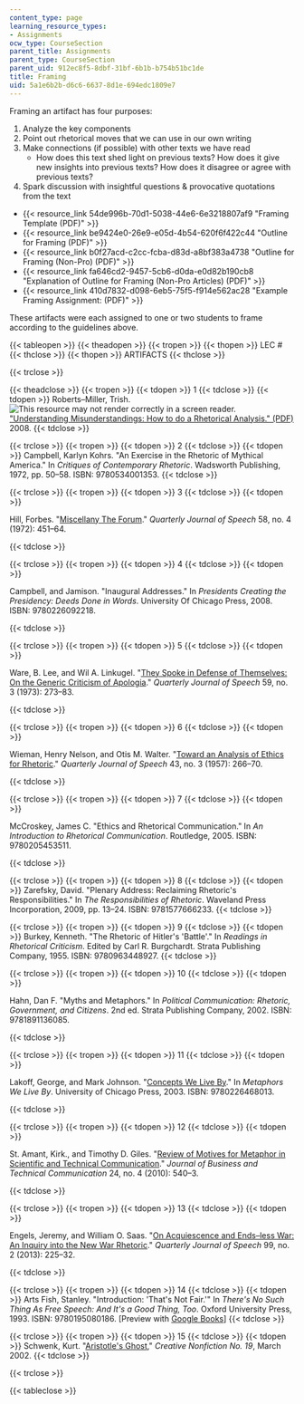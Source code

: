 ```yaml
---
content_type: page
learning_resource_types:
- Assignments
ocw_type: CourseSection
parent_title: Assignments
parent_type: CourseSection
parent_uid: 912ec8f5-8dbf-31bf-6b1b-b754b51bc1de
title: Framing
uid: 5a1e6b2b-d6c6-6637-8d1e-694edc1809e7
---
```


Framing an artifact has four purposes:

1.  Analyze the key components
2.  Point out rhetorical moves that we can use in our own writing
3.  Make connections (if possible) with other texts we have read
    *   How does this text shed light on previous texts? How does it give new insights into previous texts? How does it disagree or agree with previous texts?
4.  Spark discussion with insightful questions & provocative quotations from the text

*   {{< resource_link 54de996b-70d1-5038-44e6-6e3218807af9 "Framing Template (PDF)" >}}
*   {{< resource_link be9424e0-26e9-e05d-4b54-620f6f422c44 "Outline for Framing (PDF)" >}}
*   {{< resource_link b0f27acd-c2cc-fcba-d83d-a8bf383a4738 "Outline for Framing (Non-Pro) (PDF)" >}}
*   {{< resource_link fa646cd2-9457-5cb6-d0da-e0d82b190cb8 "Explanation of Outline for Framing (Non-Pro Articles) (PDF)" >}}
*   {{< resource_link 410d7832-d098-6eb5-75f5-f914e562ac28 "Example Framing Assignment: (PDF)" >}}

These artifacts were each assigned to one or two students to frame according to the guidelines above.

{{< tableopen >}}
{{< theadopen >}}
{{< tropen >}}
{{< thopen >}}
LEC #
{{< thclose >}}
{{< thopen >}}
ARTIFACTS
{{< thclose >}}

{{< trclose >}}

{{< theadclose >}}
{{< tropen >}}
{{< tdopen >}}
1
{{< tdclose >}}
{{< tdopen >}}
Roberts–Miller, Trish. ![This resource may not render correctly in a screen reader.](/images/inacessible.gif)["Understanding Misunderstandings: How to do a Rhetorical Analysis." (PDF)](http://www.drw.utexas.edu/roberts-miller/sites/www.drw.utexas.edu.roberts-miller/files/understanding.pdf) 2008.
{{< tdclose >}}

{{< trclose >}}
{{< tropen >}}
{{< tdopen >}}
2
{{< tdclose >}}
{{< tdopen >}}
Campbell, Karlyn Kohrs. "An Exercise in the Rhetoric of Mythical America." In _Critiques of Contemporary Rhetoric_. Wadsworth Publishing, 1972, pp. 50–58. ISBN: 9780534001353.
{{< tdclose >}}

{{< trclose >}}
{{< tropen >}}
{{< tdopen >}}
3
{{< tdclose >}}
{{< tdopen >}}


Hill, Forbes. "[Miscellany The Forum](http://dx.doi.org/10.1080/00335637209383143)." _Quarterly Journal of Speech_ 58, no. 4 (1972): 451–64.


{{< tdclose >}}

{{< trclose >}}
{{< tropen >}}
{{< tdopen >}}
4
{{< tdclose >}}
{{< tdopen >}}


Campbell, and Jamison. "Inaugural Addresses." In _Presidents Creating the Presidency: Deeds Done in Words_. University Of Chicago Press, 2008. ISBN: 9780226092218.


{{< tdclose >}}

{{< trclose >}}
{{< tropen >}}
{{< tdopen >}}
5
{{< tdclose >}}
{{< tdopen >}}


Ware, B. Lee, and Wil A. Linkugel. "[They Spoke in Defense of Themselves: On the Generic Criticism of Apologia](http://dx.doi.org/10.1080/00335637309383176)." _Quarterly Journal of Speech_ 59, no. 3 (1973): 273–83.


{{< tdclose >}}

{{< trclose >}}
{{< tropen >}}
{{< tdopen >}}
6
{{< tdclose >}}
{{< tdopen >}}


Wieman, Henry Nelson, and Otis M. Walter. "[Toward an Analysis of Ethics for Rhetoric](http://dx.doi.org/10.1080/00335635709382245)." _Quarterly Journal of Speech_ 43, no. 3 (1957): 266–70.


{{< tdclose >}}

{{< trclose >}}
{{< tropen >}}
{{< tdopen >}}
7
{{< tdclose >}}
{{< tdopen >}}


McCroskey, James C. "Ethics and Rhetorical Communication." In _An Introduction to Rhetorical Communication_. Routledge, 2005. ISBN: 9780205453511.


{{< tdclose >}}

{{< trclose >}}
{{< tropen >}}
{{< tdopen >}}
8
{{< tdclose >}}
{{< tdopen >}}
Zarefsky, David. "Plenary Address: Reclaiming Rhetoric's Responsibilities." In _The Responsibilities of Rhetoric_. Waveland Press Incorporation, 2009, pp. 13–24. ISBN: 9781577666233.
{{< tdclose >}}

{{< trclose >}}
{{< tropen >}}
{{< tdopen >}}
9
{{< tdclose >}}
{{< tdopen >}}
Burkey, Kenneth. "The Rhetoric of Hitler's 'Battle'." In _Readings in Rhetorical Criticism_. Edited by Carl R. Burgchardt. Strata Publishing Company, 1955. ISBN: 9780963448927.
{{< tdclose >}}

{{< trclose >}}
{{< tropen >}}
{{< tdopen >}}
10
{{< tdclose >}}
{{< tdopen >}}


Hahn, Dan F. "Myths and Metaphors." In _Political Communication: Rhetoric, Government, and Citizens_. 2nd ed. Strata Publishing Company, 2002. ISBN: 9781891136085.


{{< tdclose >}}

{{< trclose >}}
{{< tropen >}}
{{< tdopen >}}
11
{{< tdclose >}}
{{< tdopen >}}


Lakoff, George, and Mark Johnson. "[Concepts We Live By](http://theliterarylink.com/metaphors.html)." In _Metaphors We Live By_. University of Chicago Press, 2003. ISBN: 9780226468013.


{{< tdclose >}}

{{< trclose >}}
{{< tropen >}}
{{< tdopen >}}
12
{{< tdclose >}}
{{< tdopen >}}


St. Amant, Kirk., and Timothy D. Giles. "[Review of Motives for Metaphor in Scientific and Technical Communication](http://dx.doi.org/10.1177/1050651910371304)." _Journal of Business and Technical Communication_ 24, no. 4 (2010): 540–3.


{{< tdclose >}}

{{< trclose >}}
{{< tropen >}}
{{< tdopen >}}
13
{{< tdclose >}}
{{< tdopen >}}


Engels, Jeremy, and William O. Saas. "[On Acquiescence and Ends–less War: An Inquiry into the New War Rhetoric](http://dx.doi.org/10.1080/00335630.2013.775705)." _Quarterly Journal of Speech_ 99, no. 2 (2013): 225–32.


{{< tdclose >}}

{{< trclose >}}
{{< tropen >}}
{{< tdopen >}}
14
{{< tdclose >}}
{{< tdopen >}}
Arts Fish, Stanley. "Introduction: 'That's Not Fair.'" In _There's No Such Thing As Free Speech: And It's a Good Thing, Too_. Oxford University Press, 1993. ISBN: 9780195080186. \[Preview with [Google Books](http://books.google.com/books?id=GtdrpVZpTfUC&pg=PA3#v=onepage)\]
{{< tdclose >}}

{{< trclose >}}
{{< tropen >}}
{{< tdopen >}}
15
{{< tdclose >}}
{{< tdopen >}}
Schwenk, Kurt. "[Aristotle's Ghost](https://www.creativenonfiction.org/issue/19)," _Creative Nonfiction No. 19_, March 2002.
{{< tdclose >}}

{{< trclose >}}

{{< tableclose >}}